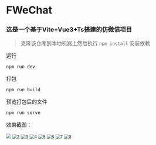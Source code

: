 # FWeChat

### 这是一个基于Vite+Vue3+Ts搭建的仿微信项目

>克隆该仓库到本地机器上然后执行 `npm install` 安装依赖

运行

```bash
npm run dev
```

打包
```bash
npm run build
```

预览打包后的文件
```bash
npm run serve
```



效果截图：

<img src="C:\Users\qq286\Desktop\前端\项目区\移动端项目\f-wechat\f-wechat\images\1.png" style="zoom:80%;" />


<img src="C:\Users\qq286\Desktop\前端\项目区\移动端项目\f-wechat\f-wechat\images\2.png" alt="2" style="zoom:80%;" />

<img src="C:\Users\qq286\Desktop\前端\项目区\移动端项目\f-wechat\f-wechat\images\3.png" alt="3" style="zoom:80%;" />

<img src="C:\Users\qq286\Desktop\前端\项目区\移动端项目\f-wechat\f-wechat\images\4.png" alt="4" style="zoom:80%;" />

<img src="C:\Users\qq286\Desktop\前端\项目区\移动端项目\f-wechat\f-wechat\images\5.png" alt="5" style="zoom:80%;" />

<img src="C:\Users\qq286\Desktop\前端\项目区\移动端项目\f-wechat\f-wechat\images\6.png" alt="6" style="zoom:80%;" />

<img src="C:\Users\qq286\Desktop\前端\项目区\移动端项目\f-wechat\f-wechat\images\7.png" alt="7" style="zoom:80%;" />

<img src="C:\Users\qq286\Desktop\前端\项目区\移动端项目\f-wechat\f-wechat\images\8.png" alt="8" style="zoom:80%;" />